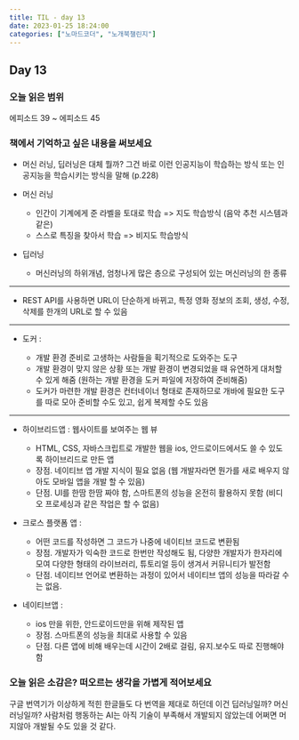 ```yaml
---
title: TIL - day 13
date: 2023-01-25 18:24:00
categories: ["노마드코더", "노개북챌린지"]
---
```


## Day 13

### 오늘 읽은 범위

에피소드 39 ~ 에피소드 45

### 책에서 기억하고 싶은 내용을 써보세요

- 머신 러닝, 딥러닝은 대체 뭘까? 그건 바로 이런 인공지능이 학습하는 방식 또는 인공지능을 학습시키는 방식을 말해 (p.228)

- 머신 러닝

  - 인간이 기계에게 준 라벨을 토대로 학습 => 지도 학습방식 (음악 추천 시스템과 같은)
  - 스스로 특징을 찾아서 학습 => 비지도 학습방식

- 딥러닝
  - 머신러닝의 하위개념, 엄청나게 많은 층으로 구성되어 있는 머신러닝의 한 종류

---

- REST API를 사용하면 URL이 단순하게 바뀌고, 특정 영화 정보의 조회, 생성, 수정, 삭제를 한개의 URL로 할 수 있음

---

- 도커 :

  - 개발 환경 준비로 고생하는 사람들을 획기적으로 도와주는 도구
  - 개발 환경이 맞지 않은 상황 또는 개발 환경이 변경되었을 때 유연하게 대처할 수 있게 해줌 (원하는 개발 환경을 도커 파일에 저장하여 준비해줌)
  - 도커가 마련한 개발 환경은 컨터네이너 형태로 존재하므로 개바에 필요한 도구를 따로 모아 준비할 수도 있고, 쉽게 복제할 수도 있음

---

- 하이브리드앱 : 웹사이트를 보여주는 웹 뷰

  - HTML, CSS, 자바스크립트로 개발한 웹을 ios, 안드로이드에서도 쓸 수 있도록 하이브리드로 만든 앱
  - 장점. 네이티브 앱 개발 지식이 필요 없음 (웹 개발자라면 뭔가를 새로 배우지 않아도 모바일 앱을 개발 할 수 있음)
  - 단점. UI를 한땀 한땀 짜야 함, 스마트폰의 성능을 온전히 활용하지 못함 (비디오 프로세싱과 같은 작업은 할 수 없음)

- 크로스 플랫폼 앱 :

  - 어떤 코드를 작성하면 그 코드가 나중에 네이티브 코드로 변환됨
  - 장점. 개발자가 익숙한 코드로 한번만 작성해도 됨, 다양한 개발자가 한자리에 모여 다양한 형태의 라이브러리, 튜토리얼 등이 생겨서 커뮤니티가 발전함
  - 단점. 네이티브 언어로 변환하는 과정이 있어서 네이티브 앱의 성능을 따라갈 수는 없음.

- 네이티브앱 :

  - ios 만을 위한, 안드로이드만을 위해 제작된 앱
  - 장점. 스마트폰의 성능을 최대로 사용할 수 있음
  - 단점. 다른 앱에 비해 배우는데 시간이 2배로 걸림, 유지.보수도 따로 진행해야 함

### 오늘 읽은 소감은? 떠오르는 생각을 가볍게 적어보세요

구글 번역기가 이상하게 적힌 한글들도 다 번역을 제대로 하던데 이건 딥러닝일까? 머신 러닝일까? 사람처럼 행동하는 AI는 아직 기술이 부족해서 개발되지 않았는데 어쩌면 머지않아 개발될 수도 있을 것 같다.
